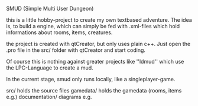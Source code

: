 SMUD (Simple Multi User Dungeon)

this is a little hobby-project to create my own textbased adventure. The idea 
is, to build a engine, which can simply be fed with .xml-files which hold
informations about rooms, items, creatures. 

the project is created with qtCreator, but only uses plain c++. Just open the
.pro file in the src/ folder with qtCreator and start coding. 

Of course this is nothing against greater projects like ''ldmud'' which use
the LPC-Language to create a mud. 

In the current stage, smud only runs locally, like a singleplayer-game. 

src/			holds the source files
gamedata/		holds the gamedata (rooms, items e.g.)
documentation/		diagrams e.g.




